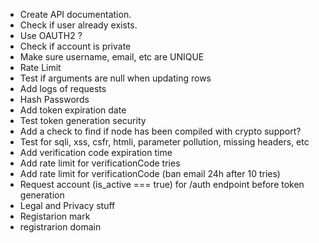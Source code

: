 + Create API documentation.
+ Check if user already exists.
+ Use OAUTH2 ?
+ Check if account is private
+ Make sure username, email, etc are UNIQUE
+ Rate Limit 
+ Test if arguments are null when updating rows
+ Add logs of requests
+ Hash Passwords
+ Add token expiration date
+ Test token generation security
+ Add a check to find if node has been compiled with crypto support? 
+ Test for sqli, xss, csfr, htmli, parameter pollution, missing headers, etc
+ Add verification code expiration time
+ Add rate limit for verificationCode tries
+ Add rate limit for verificationCode (ban email 24h after 10 tries)
+ Request account (is_active === true) for /auth endpoint before token generation
+ Legal and Privacy stuff
+ Registarion mark
+ registrarion domain
